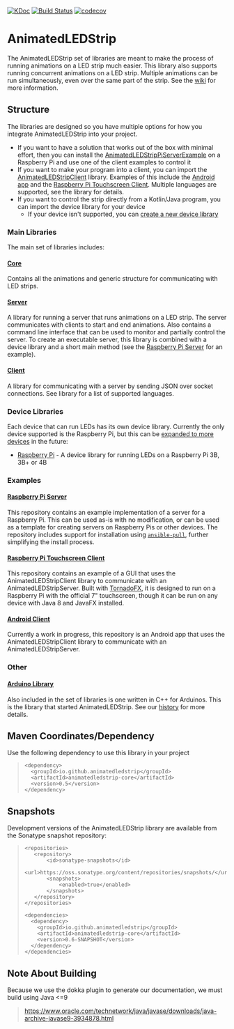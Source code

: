 [![KDoc](https://img.shields.io/badge/KDoc-read-green.svg)](https://animatedledstrip.github.io/AnimatedLEDStrip/animatedledstrip-core/)
[![Build Status](https://travis-ci.com/AnimatedLEDStrip/AnimatedLEDStrip.svg?branch=master)](https://travis-ci.com/AnimatedLEDStrip/AnimatedLEDStrip)
[![codecov](https://codecov.io/gh/AnimatedLEDStrip/AnimatedLEDStrip/branch/master/graph/badge.svg)](https://codecov.io/gh/AnimatedLEDStrip/AnimatedLEDStrip)

# AnimatedLEDStrip
The AnimatedLEDStrip set of libraries are meant to make the process of running animations on a LED strip much easier.
This library also supports running concurrent animations on a LED strip. Multiple animations can be run simultaneously, even over the same part of the strip. See the [wiki](https://github.com/AnimatedLEDStrip/AnimatedLEDStrip/wiki) for more information.

## Structure
The libraries are designed so you have multiple options for how you integrate AnimatedLEDStrip into your project.
- If you want to have a solution that works out of the box with minimal effort, then you can install the [AnimatedLEDStripPiServerExample](https://github.com/AnimatedLEDStrip/AnimatedLEDStrip#raspberry-pi-server) on a Raspberry Pi and use one of the client examples to control it
- If you want to make your program into a client, you can import the [AnimatedLEDStripClient](https://github.com/AnimatedLEDStrip/AnimatedLEDStrip/blob/master/README.md#client) library.
Examples of this include the [Android app](https://github.com/AnimatedLEDStrip/AnimatedLEDStrip#android-client) and the [Raspberry Pi Touchscreen Client](https://github.com/AnimatedLEDStrip/AnimatedLEDStrip#raspberry-pi-touchscreen-client).
Multiple languages are supported, see the library for details.
- If you want to control the strip directly from a Kotlin/Java program, you can import the device library for your device
  - If your device isn't supported, you can [create a new device library](https://github.com/AnimatedLEDStrip/AnimatedLEDStripServer/wiki)

### Main Libraries
The main set of libraries includes:
#### [Core](https://github.com/AnimatedLEDStrip/AnimatedLEDStrip)
Contains all the animations and generic structure for communicating with LED strips.

#### [Server](https://github.com/AnimatedLEDStrip/AnimatedLEDStripServer)
A library for running a server that runs animations on a LED strip.
The server communicates with clients to start and end animations.
Also contains a command line interface that can be used to monitor and partially control the server.
To create an executable server, this library is combined with a device library and a short main method (see the [Raspberry Pi Server](https://github.com/AnimatedLEDStrip/AnimatedLEDStrip#raspberry-pi-server) for an example).

#### [Client](https://github.com/AnimatedLEDStrip/AnimatedLEDStripClient) 
A library for communicating with a server by sending JSON over socket connections.
See library for a list of supported languages.

### Device Libraries
Each device that can run LEDs has its own device library.
Currently the only device supported is the Raspberry Pi, but this can be [expanded to more devices](https://github.com/AnimatedLEDStrip/AnimatedLEDStripServer/wiki) in the future:
- [Raspberry Pi](https://github.com/AnimatedLEDStrip/AnimatedLEDStripPi) - A device library for running
LEDs on a Raspberry Pi 3B, 3B+ or 4B

### Examples
#### [Raspberry Pi Server](https://github.com/AnimatedLEDStrip/AnimatedLEDStripPiServerExample)
This repository contains an example implementation of a server for a Raspberry Pi.
This can be used as-is with no modification, or can be used as a template for creating servers on Raspberry Pis or other devices.
The repository includes support for installation using [`ansible-pull`](https://github.com/AnimatedLEDStrip/AnimatedLEDStripPiServerExample#install), further simplifying the install process.

#### [Raspberry Pi Touchscreen Client](https://github.com/AnimatedLEDStrip/AnimatedLEDStripGUI)
This repository contains an example of a GUI that uses the AnimatedLEDStripClient library to communicate with an AnimatedLEDStripServer.
Built with [TornadoFX](https://tornadofx.io/), it is designed to run on a Raspberry Pi with the official 7" touchscreen, though it can be run on any device with Java 8 and JavaFX installed.

#### [Android Client](https://github.com/AnimatedLEDStrip/AnimatedLEDStripAndroidControl)
Currently a work in progress, this repository is an Android app that uses the AnimatedLEDStripClient library to communicate with an AnimatedLEDStripServer.

### Other
#### [Arduino Library](https://github.com/AnimatedLEDStrip/AnimatedLEDStripCppArduino)
Also included in the set of libraries is one written in C++ for Arduinos.
This is the library that started AnimatedLEDStrip.
See our [history](https://github.com/AnimatedLEDStrip/AnimatedLEDStrip/wiki#history) for more details.

## Maven Coordinates/Dependency
Use the following dependency to use this library in your project
> ```
> <dependency>
>   <groupId>io.github.animatedledstrip</groupId>
>   <artifactId>animatedledstrip-core</artifactId>
>   <version>0.5</version>
> </dependency>
> ```


## Snapshots
Development versions of the AnimatedLEDStrip library are available from the Sonatype snapshot repository:

> ```
> <repositories>
>    <repository>
>        <id>sonatype-snapshots</id>
>        <url>https://oss.sonatype.org/content/repositories/snapshots/</url>
>        <snapshots>
>            <enabled>true</enabled>
>        </snapshots>
>    </repository>
> </repositories>
> 
> <dependencies>
>   <dependency>
>     <groupId>io.github.animatedledstrip</groupId>
>     <artifactId>animatedledstrip-core</artifactId>
>     <version>0.6-SNAPSHOT</version>
>   </dependency>
> </dependencies>

## Note About Building
Because we use the dokka plugin to generate our documentation, we must build using Java <=9
> https://www.oracle.com/technetwork/java/javase/downloads/java-archive-javase9-3934878.html

